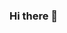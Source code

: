 ### Hi there 👋

<!--
**Chounghee/Chounghee** is a ✨ _special_ ✨ repository because its `README.md` (this file) appears on your GitHub profile.

### Tool
사용하는 도구
<img src="https://img.shields.io/badge/Python-3766AB?style=flat-square&logo=Python&logoColor=white"/>
### Hi there 👋

[![Top Langs](https://github-readme-stats.vercel.app/api/top-langs/?username=Chounghee&layout=compact)](https://github.com/Chounghee/github-readme-stats)

Here are some ideas to get you started:

- 🔭 I’m currently working on ...
- 🌱 I’m currently learning ...
- 👯 I’m looking to collaborate on ...
- 🤔 I’m looking for help with ...
- 💬 Ask me about ...
- 📫 How to reach me: ...
- 😄 Pronouns: ...
- ⚡ Fun fact: ...
-->

